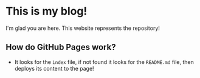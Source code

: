 # This is my blog!

I'm glad you are here. This website represents the repository!

## How do GitHub Pages work?

* It looks for the `index` file, if not found it looks for the `README.md` file, then deploys its content to the page!
